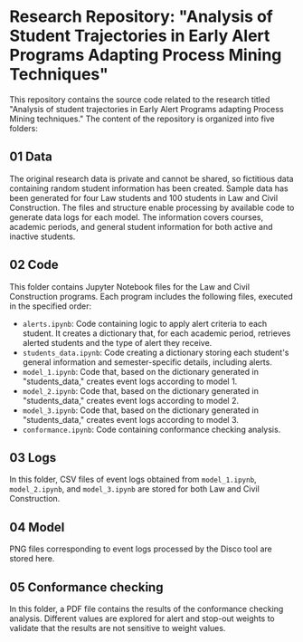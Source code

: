 # Research Repository: "Analysis of Student Trajectories in Early Alert Programs Adapting Process Mining Techniques"

This repository contains the source code related to the research titled "Analysis of student trajectories in Early Alert Programs adapting Process Mining techniques." The content of the repository is organized into five folders:

## 01 Data
The original research data is private and cannot be shared, so fictitious data containing random student information has been created. Sample data has been generated for four Law students and 100 students in Law and Civil Construction. The files and structure enable processing by available code to generate data logs for each model. The information covers courses, academic periods, and general student information for both active and inactive students.

## 02 Code
This folder contains Jupyter Notebook files for the Law and Civil Construction programs. Each program includes the following files, executed in the specified order:

- `alerts.ipynb`: Code containing logic to apply alert criteria to each student. It creates a dictionary that, for each academic period, retrieves alerted students and the type of alert they receive.
- `students_data.ipynb`: Code creating a dictionary storing each student's general information and semester-specific details, including alerts.
- `model_1.ipynb`: Code that, based on the dictionary generated in "students_data," creates event logs according to model 1.
- `model_2.ipynb`: Code that, based on the dictionary generated in "students_data," creates event logs according to model 2.
- `model_3.ipynb`: Code that, based on the dictionary generated in "students_data," creates event logs according to model 3.
- `conformance.ipynb`: Code containing conformance checking analysis.

## 03 Logs
In this folder, CSV files of event logs obtained from `model_1.ipynb`, `model_2.ipynb`, and `model_3.ipynb` are stored for both Law and Civil Construction.

## 04 Model
PNG files corresponding to event logs processed by the Disco tool are stored here.

## 05 Conformance checking
In this folder, a PDF file contains the results of the conformance checking analysis. Different values are explored for alert and stop-out weights to validate that the results are not sensitive to weight values.
